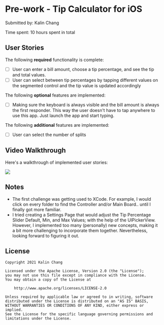 # Pre-work - Tip Calculator for iOS

Submitted by: Kalin Chang

Time spent: 10 hours spent in total

## User Stories

The following **required** functionality is complete:

* [ ] User can enter a bill amount, choose a tip percentage, and see the tip and total values.
* [ ] User can select between tip percentages by tapping different values on the segmented control and the tip value is updated accordingly

The following **optional** features are implemented:

* [ ] Making sure the keyboard is always visible and the bill amount is always the first responder. This way the user doesn't have to tap anywhere to use this app. Just launch the app and start typing.

The following **additional** features are implemented:

- [ ] User can select the number of splits

## Video Walkthrough

Here's a walkthrough of implemented user stories:

![](https://i.imgur.com/GxnMF7W.gif)


## Notes

* The first challenge was getting used to XCode. For example, I would click on every folder to find the Controller and/or Main Board.. until I finally got more familiar.
* I  tried creating a Settings Page that would adjust the Tip Percentage Slider Default, Min, and Max Values; with the help of the UIPickerView. However, I implemented too many (personally) new concepts, making it a bit more challenging to incorporate them together. Nevertheless, looking forward to figuring it out.

## License

    Copyright 2021 Kalin Chang

    Licensed under the Apache License, Version 2.0 (the "License");
    you may not use this file except in compliance with the License.
    You may obtain a copy of the License at

        http://www.apache.org/licenses/LICENSE-2.0

    Unless required by applicable law or agreed to in writing, software
    distributed under the License is distributed on an "AS IS" BASIS,
    WITHOUT WARRANTIES OR CONDITIONS OF ANY KIND, either express or implied.
    See the License for the specific language governing permissions and
    limitations under the License.
